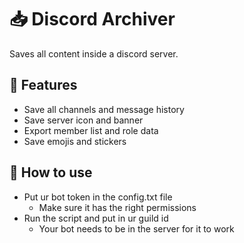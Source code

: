 # 📥 Discord Archiver
Saves all content inside a discord server.
## 🚀 Features

- Save all channels and message history
- Save server icon and banner
- Export member list and role data
- Save emojis and stickers

## 🔨 How to use

- Put ur bot token in the config.txt file
  - Make sure it has the right permissions
- Run the script and put in ur guild id
  - Your bot needs to be in the server for it to work
